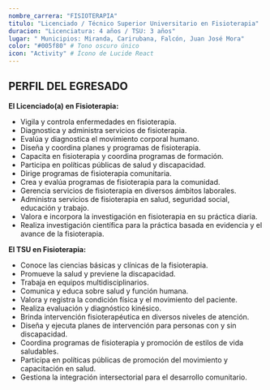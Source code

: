 ```yaml
---
nombre_carrera: "FISIOTERAPIA"
titulo: "Licenciado / Técnico Superior Universitario en Fisioterapia"
duracion: "Licenciatura: 4 años / TSU: 3 años"
lugar: " Municipios: Miranda, Carirubana, Falcón, Juan José Mora"
color: "#005f80" # Tono oscuro único
icon: "Activity" # Ícono de Lucide React
---
```


## PERFIL DEL EGRESADO

**El Licenciado(a) en Fisioterapia:**
* Vigila y controla enfermedades en fisioterapia.
* Diagnostica y administra servicios de fisioterapia.
* Evalúa y diagnostica el movimiento corporal humano.
* Diseña y coordina planes y programas de fisioterapia.
* Capacita en fisioterapia y coordina programas de formación.
* Participa en políticas públicas de salud y discapacidad.
* Dirige programas de fisioterapia comunitaria.
* Crea y evalúa programas de fisioterapia para la comunidad.
* Gerencia servicios de fisioterapia en diversos ámbitos laborales.
* Administra servicios de fisioterapia en salud, seguridad social, educación y trabajo.
* Valora e incorpora la investigación en fisioterapia en su práctica diaria.
* Realiza investigación científica para la práctica basada en evidencia y el avance de la fisioterapia.

**El TSU en Fisioterapia:**
* Conoce las ciencias básicas y clínicas de la fisioterapia.
* Promueve la salud y previene la discapacidad.
* Trabaja en equipos multidisciplinarios.
* Comunica y educa sobre salud y función humana.
* Valora y registra la condición física y el movimiento del paciente.
* Realiza evaluación y diagnóstico kinésico.
* Brinda intervención fisioterapéutica en diversos niveles de atención.
* Diseña y ejecuta planes de intervención para personas con y sin discapacidad.
* Coordina programas de fisioterapia y promoción de estilos de vida saludables.
* Participa en políticas públicas de promoción del movimiento y capacitación en salud.
* Gestiona la integración intersectorial para el desarrollo comunitario.
